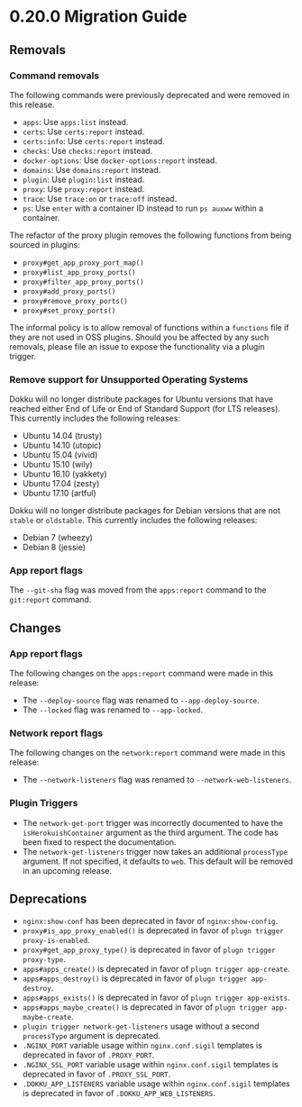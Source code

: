 # 0.20.0 Migration Guide

## Removals

### Command removals

The following commands were previously deprecated and were removed in this release.

- `apps`: Use `apps:list` instead.
- `certs`: Use `certs:report` instead.
- `certs:info`: Use `certs:report` instead.
- `checks`: Use `checks:report` instead.
- `docker-options`: Use `docker-options:report` instead.
- `domains`: Use `domains:report` instead.
- `plugin`: Use `plugin:list` instead.
- `proxy`: Use `proxy:report` instead.
- `trace`: Use `trace:on` or `trace:off` instead.
- `ps`: Use `enter` with a container ID instead to run `ps auxww` within a container.

The refactor of the proxy plugin removes the following functions from being sourced in plugins:

- `proxy#get_app_proxy_port_map()`
- `proxy#list_app_proxy_ports()`
- `proxy#filter_app_proxy_ports()`
- `proxy#add_proxy_ports()`
- `proxy#remove_proxy_ports()`
- `proxy#set_proxy_ports()`

The informal policy is to allow removal of functions within a `functions` file if they are not used in OSS plugins. Should you be affected by any such removals, please file an issue to expose the functionality via a plugin trigger.

### Remove support for Unsupported Operating Systems

Dokku will no longer distribute packages for Ubuntu versions that have reached either End of Life or End of Standard Support (for LTS releases). This currently includes the following releases:

- Ubuntu 14.04 (trusty)
- Ubuntu 14.10 (utopic)
- Ubuntu 15.04 (vivid)
- Ubuntu 15.10 (wily)
- Ubuntu 16.10 (yakkety)
- Ubuntu 17.04 (zesty)
- Ubuntu 17.10 (artful)

Dokku will no longer distribute packages for Debian versions that are not `stable` or `oldstable`. This currently includes the following releases:

- Debian 7 (wheezy)
- Debian 8 (jessie)

### App report flags

The `--git-sha` flag was moved from the `apps:report` command to the `git:report` command.

## Changes

### App report flags

The following changes on the `apps:report` command were made in this release:

- The `--deploy-source` flag was renamed to `--app-deploy-source`.
- The `--locked` flag was renamed to `--app-locked`.

### Network report flags

The following changes on the `network:report` command were made in this release:

- The `--network-listeners` flag was renamed to `--network-web-listeners`.

### Plugin Triggers

- The `network-get-port` trigger was incorrectly documented to have the `isHerokuishContainer` argument as the third argument. The code has been fixed to respect the documentation.
- The `network-get-listeners` trigger now takes an additional `processType` argument. If not specified, it defaults to `web`. This default will be removed in an upcoming release.

## Deprecations

- `nginx:show-conf` has been deprecated in favor of `nginx:show-config`.
- `proxy#is_app_proxy_enabled()` is deprecated in favor of `plugn trigger proxy-is-enabled`.
- `proxy#get_app_proxy_type()` is deprecated in favor of `plugn trigger proxy-type`.
- `apps#apps_create()` is deprecated in favor of `plugn trigger app-create`.
- `apps#apps_destroy()` is deprecated in favor of `plugn trigger app-destroy`.
- `apps#apps_exists()` is deprecated in favor of `plugn trigger app-exists`.
- `apps#apps_maybe_create()` is deprecated in favor of `plugn trigger app-maybe-create`.
- `plugin trigger network-get-listeners` usage without a second `processType` argument is deprecated.
- `.NGINX_PORT` variable usage within `nginx.conf.sigil` templates is deprecated in favor of `.PROXY_PORT`.
- `.NGINX_SSL_PORT` variable usage within `nginx.conf.sigil` templates is deprecated in favor of `.PROXY_SSL_PORT`.
- `.DOKKU_APP_LISTENERS` variable usage within `nginx.conf.sigil` templates is deprecated in favor of `.DOKKU_APP_WEB_LISTENERS`.
